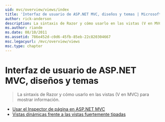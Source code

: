 ```yaml
---
uid: mvc/overview/views/index
title: 'Interfaz de usuario de ASP.NET MVC, diseños y temas | Microsoft Docs'
author: rick-anderson
description: La sintaxis de Razor y cómo usarlo en las vistas (V en MVC) para mostrar información.
ms.author: riande
ms.date: 08/10/2011
ms.assetid: 786e452d-c0d6-45fb-85eb-22c820304667
msc.legacyurl: /mvc/overview/views
msc.type: chapter
---
```

<a name="aspnet-mvc-ui-layouts-and-themes"></a>Interfaz de usuario de ASP.NET MVC, diseños y temas
====================
> La sintaxis de Razor y cómo usarlo en las vistas (V en MVC) para mostrar información.


- [Usar el Inspector de página en ASP.NET MVC](using-page-inspector-in-aspnet-mvc.md)
- [Vistas dinámicas frente a las vistas fuertemente tipadas](dynamic-v-strongly-typed-views.md)
